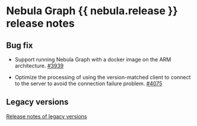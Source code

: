 # Nebula Graph {{ nebula.release }} release notes

## Bug fix

- Support running Nebula Graph with a docker image on the ARM architecture. [#3939](https://github.com/vesoft-inc/nebula/pull/3939/)

- Optimize the processing of using the version-matched client to connect to the server to avoid the connection failure problem. [#4075](https://github.com/vesoft-inc/nebula/pull/4075)

## Legacy versions

[Release notes of legacy versions](https://nebula-graph.io/posts/)
